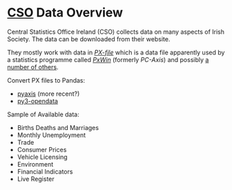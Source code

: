 # [CSO](https://www.cso.ie) Data Overview

Central Statistics Office Ireland (CSO) collects data on many aspects of Irish Society. The data can be downloaded from their website. 

They mostly work with data
in
[*PX-file*](https://www.scb.se/globalassets/vara-tjanster/px-programmen/pc-axis_fileformat-2008.pdf) which
is a data file apparently used by a statistics programme called
[*PxWin*](https://www.scb.se/px-en) (formerly *PC-Axis*) and
possibly
[a number of others](https://www.scb.se/en/services/statistical-programs-for-px-files/).

Convert PX files to Pandas:

- [pyaxis](https://github.com/icane/pyaxis)  (more recent?)
- [py3-opendata](https://github.com/ljleppan/py3-opendata)

Sample of Available data:

- Births Deaths and Marriages
- Monthly Unemployment
- Trade
- Consumer Prices 
- Vehicle Licensing
- Environment
- Financial Indicators
- Live Register


